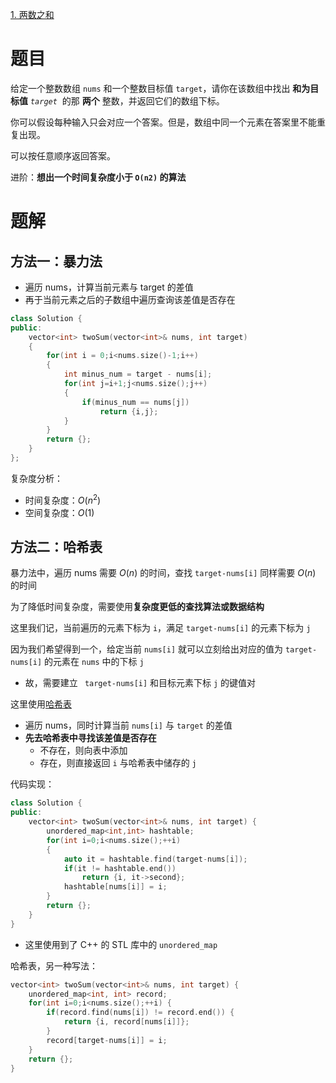 [1. 两数之和](https://leetcode.cn/problems/two-sum/)

# 题目

给定一个整数数组 `nums` 和一个整数目标值 `target`，请你在该数组中找出 **和为目标值** _`target`_  的那 **两个** 整数，并返回它们的数组下标。

你可以假设每种输入只会对应一个答案。但是，数组中同一个元素在答案里不能重复出现。

可以按任意顺序返回答案。

进阶：**想出一个时间复杂度小于 `O(n2)` 的算法**

# 题解

## 方法一：暴力法

- 遍历 nums，计算当前元素与 target 的差值
- 再于当前元素之后的子数组中遍历查询该差值是否存在

```cpp
class Solution {
public:
	vector<int> twoSum(vector<int>& nums, int target)
	{
		for(int i = 0;i<nums.size()-1;i++)
		{
			int minus_num = target - nums[i];
			for(int j=i+1;j<nums.size();j++)
			{ 
				if(minus_num == nums[j])
					return {i,j};
			}
		}
		return {};
	}
};
```

复杂度分析：
- 时间复杂度：$O(n^2)$
- 空间复杂度：$O(1)$

## 方法二：哈希表

暴力法中，遍历 nums 需要 $O(n)$ 的时间，查找 `target-nums[i]` 同样需要 $O(n)$ 的时间

为了降低时间复杂度，需要使用**复杂度更低的查找算法或数据结构**

这里我们记，当前遍历的元素下标为 `i`，满足 `target-nums[i]` 的元素下标为 `j`

因为我们希望得到一个，给定当前 `nums[i]` 就可以立刻给出对应的值为 `target-nums[i]` 的元素在 `nums` 中的下标 `j` 
- 故，需要建立 ` target-nums[i]` 和目标元素下标 ` j ` 的键值对

这里使用[哈希表](README.md)
- 遍历 nums，同时计算当前 `nums[i]` 与 `target` 的差值
- **先去哈希表中寻找该差值是否存在**
	- 不存在，则向表中添加
	- 存在，则直接返回 `i` 与哈希表中储存的 `j`

代码实现：
```cpp
class Solution {
public:
    vector<int> twoSum(vector<int>& nums, int target) {
	    unordered_map<int,int> hashtable;
	    for(int i=0;i<nums.size();++i)
	    {
		    auto it = hashtable.find(target-nums[i]);
			if(it != hashtable.end())
				return {i, it->second};
			hashtable[nums[i]] = i;
		}
		return {};
    }
}
```

- 这里使用到了 C++ 的 STL 库中的 `unordered_map`

哈希表，另一种写法：

```cpp
vector<int> twoSum(vector<int>& nums, int target) {
	unordered_map<int, int> record;
	for(int i=0;i<nums.size();++i) {
		if(record.find(nums[i]) != record.end()) {
			return {i, record[nums[i]]};
		}
		record[target-nums[i]] = i;
	}
	return {};
}
```


